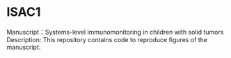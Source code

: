 # ISAC1

Manuscript：Systems-level immunomonitoring in children with solid tumors <br>
Description: This repository contains code to reproduce figures of the manuscript.
